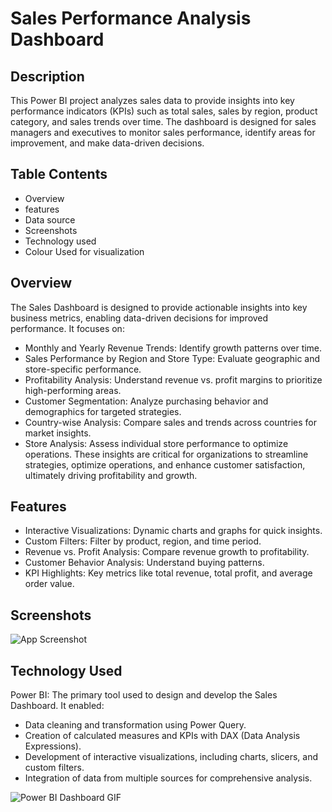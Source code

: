 
# Sales Performance Analysis Dashboard

## Description

This Power BI project analyzes sales data to provide insights into key performance indicators (KPIs) such as total sales, sales by region, product category, and sales trends over time. The dashboard is designed for sales managers and executives to monitor sales performance, identify areas for improvement, and make data-driven decisions.






## Table Contents
- Overview
- features
- Data source
- Screenshots
- Technology used
- Colour Used for visualization

## Overview

The Sales Dashboard is designed to provide actionable insights into key business metrics, enabling data-driven decisions for improved performance. It focuses on:

- Monthly and Yearly Revenue Trends: Identify growth patterns over time.
- Sales Performance by Region and Store Type: Evaluate geographic and store-specific performance.
- Profitability Analysis: Understand revenue vs. profit margins to prioritize high-performing areas.
- Customer Segmentation: Analyze purchasing behavior and demographics for targeted strategies.
- Country-wise Analysis: Compare sales and trends across countries for market insights.
- Store Analysis: Assess individual store performance to optimize operations.
These insights are critical for organizations to streamline strategies, optimize operations, and enhance customer satisfaction, ultimately driving profitability and growth.

## Features
- Interactive Visualizations: Dynamic charts and graphs for quick insights.
- Custom Filters: Filter by product, region, and time period.
- Revenue vs. Profit Analysis: Compare revenue growth to profitability.
- Customer Behavior Analysis: Understand buying patterns.
- KPI Highlights: Key metrics like total revenue, total profit, and average order value.
## Screenshots

![App Screenshot](https://github.com/Nilesh098/Nilesh098-Nilesh098-Store-Market-Analysis-Profit-Transactions-and-Customer-Insights/blob/main/maven%20Market%20img.jpeg)

## Technology Used 
Power BI: The primary tool used to design and develop the Sales Dashboard. It enabled:
- Data cleaning and transformation using Power Query.
- Creation of calculated measures and KPIs with DAX (Data Analysis Expressions).
- Development of interactive visualizations, including charts, slicers, and custom filters.
- Integration of data from multiple sources for comprehensive analysis.




![Power BI Dashboard GIF](https://drive.google.com/file/d/1dknVJiFE8KNFGMri49-XxDiielsCzn7b/view?usp=sharing.gif.gif)
